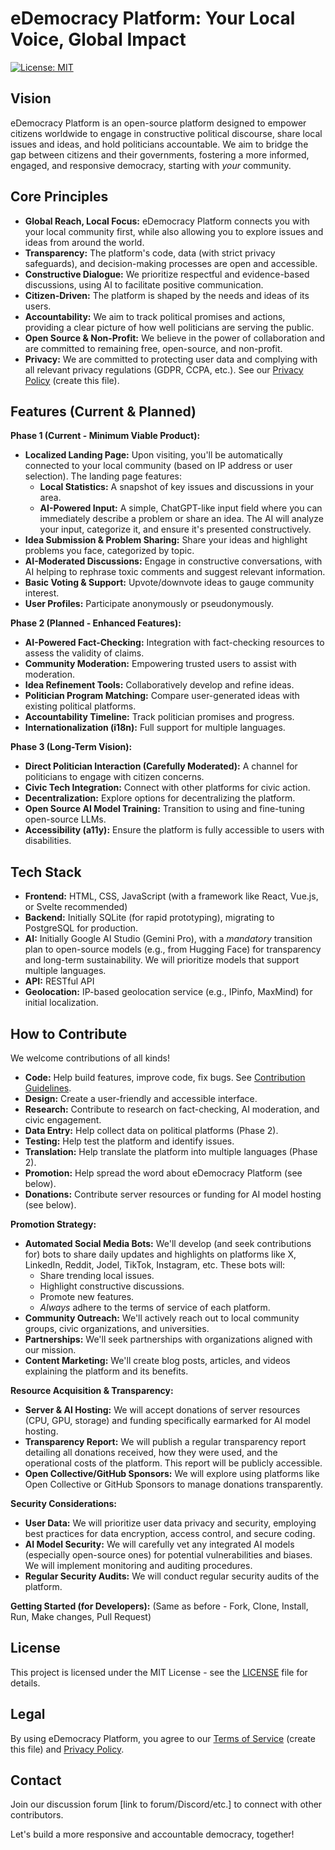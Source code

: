 # eDemocracy Platform: Your Local Voice, Global Impact

[![License: MIT](https://img.shields.io/badge/License-MIT-yellow.svg)](https://opensource.org/licenses/MIT)

## Vision

eDemocracy Platform is an open-source platform designed to empower citizens worldwide to engage in constructive political discourse, share local issues and ideas, and hold politicians accountable.  We aim to bridge the gap between citizens and their governments, fostering a more informed, engaged, and responsive democracy, starting with *your* community.

## Core Principles

*   **Global Reach, Local Focus:**  eDemocracy Platform connects you with your local community first, while also allowing you to explore issues and ideas from around the world.
*   **Transparency:**  The platform's code, data (with strict privacy safeguards), and decision-making processes are open and accessible.
*   **Constructive Dialogue:**  We prioritize respectful and evidence-based discussions, using AI to facilitate positive communication.
*   **Citizen-Driven:**  The platform is shaped by the needs and ideas of its users.
*   **Accountability:**  We aim to track political promises and actions, providing a clear picture of how well politicians are serving the public.
*   **Open Source & Non-Profit:**  We believe in the power of collaboration and are committed to remaining free, open-source, and non-profit.
*   **Privacy:** We are committed to protecting user data and complying with all relevant privacy regulations (GDPR, CCPA, etc.). See our [Privacy Policy](PRIVACY.md) (create this file).

## Features (Current & Planned)

**Phase 1 (Current - Minimum Viable Product):**

*   **Localized Landing Page:**  Upon visiting, you'll be automatically connected to your local community (based on IP address or user selection).  The landing page features:
    *   **Local Statistics:**  A snapshot of key issues and discussions in your area.
    *   **AI-Powered Input:**  A simple, ChatGPT-like input field where you can immediately describe a problem or share an idea.  The AI will analyze your input, categorize it, and ensure it's presented constructively.
*   **Idea Submission & Problem Sharing:**  Share your ideas and highlight problems you face, categorized by topic.
*   **AI-Moderated Discussions:**  Engage in constructive conversations, with AI helping to rephrase toxic comments and suggest relevant information.
*   **Basic Voting & Support:**  Upvote/downvote ideas to gauge community interest.
*   **User Profiles:**  Participate anonymously or pseudonymously.

**Phase 2 (Planned - Enhanced Features):**

*   **AI-Powered Fact-Checking:**  Integration with fact-checking resources to assess the validity of claims.
*   **Community Moderation:**  Empowering trusted users to assist with moderation.
*   **Idea Refinement Tools:**  Collaboratively develop and refine ideas.
*   **Politician Program Matching:**  Compare user-generated ideas with existing political platforms.
*   **Accountability Timeline:**  Track politician promises and progress.
*   **Internationalization (i18n):** Full support for multiple languages.

**Phase 3 (Long-Term Vision):**

*   **Direct Politician Interaction (Carefully Moderated):**  A channel for politicians to engage with citizen concerns.
*   **Civic Tech Integration:**  Connect with other platforms for civic action.
*   **Decentralization:**  Explore options for decentralizing the platform.
*   **Open Source AI Model Training:**  Transition to using and fine-tuning open-source LLMs.
*   **Accessibility (a11y):** Ensure the platform is fully accessible to users with disabilities.

## Tech Stack

*   **Frontend:** HTML, CSS, JavaScript (with a framework like React, Vue.js, or Svelte recommended)
*   **Backend:**  Initially SQLite (for rapid prototyping), migrating to PostgreSQL for production.
*   **AI:**  Initially Google AI Studio (Gemini Pro), with a *mandatory* transition plan to open-source models (e.g., from Hugging Face) for transparency and long-term sustainability.  We will prioritize models that support multiple languages.
*   **API:** RESTful API
*   **Geolocation:**  IP-based geolocation service (e.g., IPinfo, MaxMind) for initial localization.

## How to Contribute

We welcome contributions of all kinds!

*   **Code:**  Help build features, improve code, fix bugs. See [Contribution Guidelines](CONTRIBUTING.md).
*   **Design:**  Create a user-friendly and accessible interface.
*   **Research:**  Contribute to research on fact-checking, AI moderation, and civic engagement.
*   **Data Entry:**  Help collect data on political platforms (Phase 2).
*   **Testing:**  Help test the platform and identify issues.
*   **Translation:**  Help translate the platform into multiple languages (Phase 2).
*   **Promotion:**  Help spread the word about eDemocracy Platform (see below).
*   **Donations:**  Contribute server resources or funding for AI model hosting (see below).

**Promotion Strategy:**

*   **Automated Social Media Bots:**  We'll develop (and seek contributions for) bots to share daily updates and highlights on platforms like X, LinkedIn, Reddit, Jodel, TikTok, Instagram, etc.  These bots will:
    *   Share trending local issues.
    *   Highlight constructive discussions.
    *   Promote new features.
    *   *Always* adhere to the terms of service of each platform.
*   **Community Outreach:**  We'll actively reach out to local community groups, civic organizations, and universities.
*   **Partnerships:**  We'll seek partnerships with organizations aligned with our mission.
*   **Content Marketing:**  We'll create blog posts, articles, and videos explaining the platform and its benefits.

**Resource Acquisition & Transparency:**

*   **Server & AI Hosting:**  We will accept donations of server resources (CPU, GPU, storage) and funding specifically earmarked for AI model hosting.
*   **Transparency Report:**  We will publish a regular transparency report detailing all donations received, how they were used, and the operational costs of the platform.  This report will be publicly accessible.
*   **Open Collective/GitHub Sponsors:** We will explore using platforms like Open Collective or GitHub Sponsors to manage donations transparently.

**Security Considerations:**

*   **User Data:**  We will prioritize user data privacy and security, employing best practices for data encryption, access control, and secure coding.
*   **AI Model Security:**  We will carefully vet any integrated AI models (especially open-source ones) for potential vulnerabilities and biases.  We will implement monitoring and auditing procedures.
*   **Regular Security Audits:**  We will conduct regular security audits of the platform.

**Getting Started (for Developers):**  (Same as before - Fork, Clone, Install, Run, Make changes, Pull Request)

## License

This project is licensed under the MIT License - see the [LICENSE](LICENSE) file for details.

## Legal

By using eDemocracy Platform, you agree to our [Terms of Service](TOS.md) (create this file) and [Privacy Policy](PRIVACY.md).

## Contact

Join our discussion forum [link to forum/Discord/etc.] to connect with other contributors.

Let's build a more responsive and accountable democracy, together!